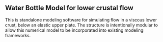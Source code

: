 ## Water Bottle Model for lower crustal flow

This is standalone modeling software for simulating flow in a viscous lower crust, below an elastic upper plate.
The structure is intentionally modular to allow this numerical model to be incorporated into existing modeling frameworks.
